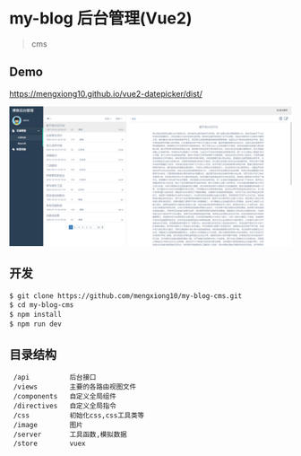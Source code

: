 # my-blog 后台管理(Vue2)

> cms 

## Demo
<https://mengxiong10.github.io/vue2-datepicker/dist/>

![image](https://github.com/mengxiong10/my-blog-cms/raw/master/screenshot.PNG)


## 开发

```bash
$ git clone https://github.com/mengxiong10/my-blog-cms.git
$ cd my-blog-cms
$ npm install
$ npm run dev

```

## 目录结构

```
 /api          后台接口
 /views        主要的各路由视图文件
 /components   自定义全局组件      
 /directives   自定义全局指令
 /css          初始化css,css工具类等
 /image        图片
 /server       工具函数,模拟数据
 /store        vuex
```
